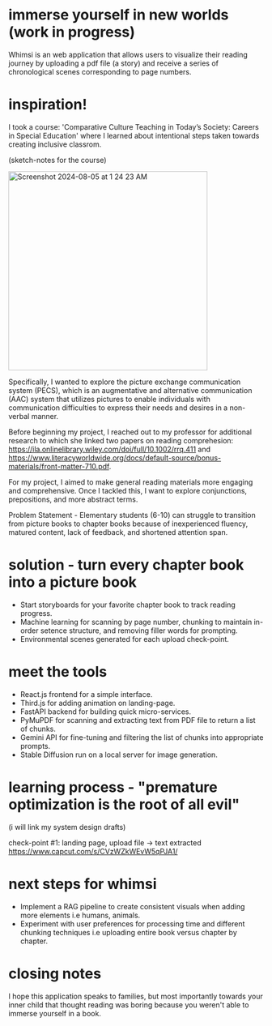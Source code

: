 # immerse yourself in new worlds (work in progress)
Whimsi is an web application that allows users to visualize their reading journey by uploading a pdf file (a story) and receive a series of chronological scenes corresponding to page numbers. 

# inspiration! 
I took a course: 'Comparative Culture Teaching in Today’s Society: Careers in Special Education' where I learned about intentional steps taken towards creating inclusive classrom. 

(sketch-notes for the course) 

<img width="393" alt="Screenshot 2024-08-05 at 1 24 23 AM" src="https://github.com/user-attachments/assets/9f39834a-ed1f-4806-a003-5d1f637d3464">


Specifically, I wanted to explore the picture exchange communication system (PECS), which is an augmentative and alternative communication (AAC) system that utilizes pictures to enable individuals with communication difficulties to express their needs and desires in a non-verbal manner. 

Before beginning my project, I reached out to my professor for additional research to which she linked two papers on reading comprehesion: https://ila.onlinelibrary.wiley.com/doi/full/10.1002/rrq.411 and https://www.literacyworldwide.org/docs/default-source/bonus-materials/front-matter-710.pdf. 

For my project, I aimed to make general reading materials more engaging and comprehensive. Once I tackled this, I want to explore conjunctions, prepositions, and more abstract terms. 

Problem Statement - Elementary students (6-10) can struggle to transition from picture books to chapter books because of inexperienced fluency, matured content, lack of feedback, and shortened attention span. 

# solution - turn every chapter book into a picture book 
- Start storyboards for your favorite chapter book to track reading progress.
- Machine learning for scanning by page number, chunking to maintain in-order setence structure, and removing filler words for prompting.
- Environmental scenes generated for each upload check-point. 

# meet the tools 
- React.js frontend for a simple interface.
- Third.js for adding animation on landing-page. 
- FastAPI backend for building quick micro-services. 
- PyMuPDF for scanning and extracting text from PDF file to return a list of chunks.
- Gemini API for fine-tuning and filtering the list of chunks into appropriate prompts.
- Stable Diffusion run on a local server for image generation.

# learning process - "premature optimization is the root of all evil"
(i will link my system design drafts)

check-point #1: landing page, upload file -> text extracted https://www.capcut.com/s/CVzWZkWEvW5qPJA1/

# next steps for whimsi
- Implement a RAG pipeline to create consistent visuals when adding more elements i.e humans, animals.
- Experiment with user preferences for processing time and different chunking techniques i.e uploading entire book versus chapter by chapter. 

# closing notes
I hope this application speaks to families, but most importantly towards your inner child that thought reading was boring because you weren't able to immerse yourself in a book.  
